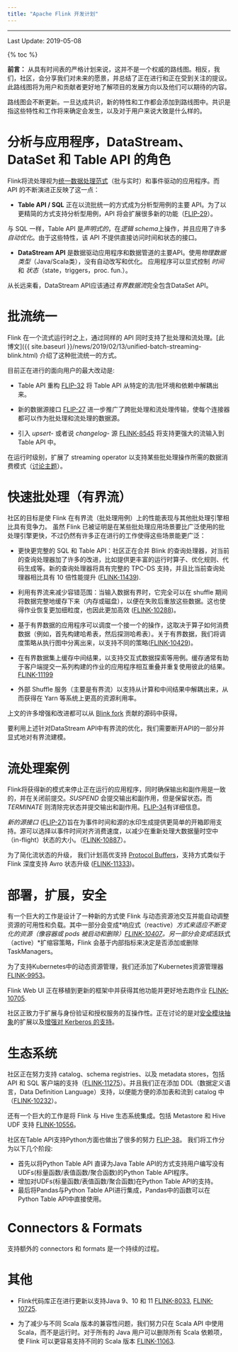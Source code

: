 ```yaml
---
title: "Apache Flink 开发计划"
---
```

<!--
Licensed to the Apache Software Foundation (ASF) under one
or more contributor license agreements.  See the NOTICE file
distributed with this work for additional information
regarding copyright ownership.  The ASF licenses this file
to you under the Apache License, Version 2.0 (the
"License"); you may not use this file except in compliance
with the License.  You may obtain a copy of the License at

  http://www.apache.org/licenses/LICENSE-2.0

Unless required by applicable law or agreed to in writing,
software distributed under the License is distributed on an
"AS IS" BASIS, WITHOUT WARRANTIES OR CONDITIONS OF ANY
KIND, either express or implied.  See the License for the
specific language governing permissions and limitations
under the License.
-->

<hr />

Last Update: 2019-05-08

{% toc %}

**前言：** 从具有时间表的严格计划来说，这并不是一个权威的路线图。相反，我们，社区，会分享我们对未来的愿景，并总结了正在进行和正在受到关注的提议。此路线图将为用户和贡献者更好地了解项目的发展方向以及他们可以期待的内容。

路线图会不断更新。一旦达成共识，新的特性和工作都会添加到路线图中。共识是指这些特性和工作将来确定会发生，以及对于用户来说大致是什么样的。

# 分析与应用程序，DataStream、DataSet 和 Table API 的角色

Flink将流处理视为[统一数据处理范式]({{site.baseurl}}/zh/flink-architecture.html)（批与实时）和事件驱动的应用程序。而 API 的不断演进正反映了这一点：

-  **Table API / SQL** 正在以流批统一的方式成为分析型用例的主要 API。为了以更精简的方式支持分析型用例，API 将会扩展很多新的功能（[FLIP-29](https://cwiki.apache.org/confluence/pages/viewpage.action?pageId=97552739)）。

与 SQL 一样，Table API 是*声明式的*，在*逻辑 schema*上操作，并且应用了许多*自动优化*。由于这些特性，该 API 不提供直接访问时间和状态的接口。

 - **DataStream API** 是数据驱动应用程序和数据管道的主要API。使用*物理数据类型*（Java/Scala类），没有自动改写和优化。
  应用程序可以显式控制 *时间* 和 *状态*（state，triggers，proc. fun.）。  

从长远来看，DataStream API应该通过*有界数据流*完全包含DataSet API。
    
# 批流统一

Flink 在一个流式运行时之上，通过同样的 API 同时支持了批处理和流处理。[此博文]({{ site.baseurl }}/news/2019/02/13/unified-batch-streaming-blink.html) 介绍了这种批流统一的方式。


目前正在进行的面向用户的最大改动是:

- Table API 重构 [FLIP-32](https://cwiki.apache.org/confluence/display/FLINK/FLIP-32%3A+Restructure+flink-table+for+future+contributions) 将 Table API 从特定的流/批环境和依赖中解耦出来。

- 新的数据源接口 [FLIP-27](https://cwiki.apache.org/confluence/display/FLINK/FLIP-27%3A+Refactor+Source+Interface) 进一步推广了跨批处理和流处理传输，使每个连接器都可以作为批处理和流处理的数据源。

- 引入 *upsert-* 或者说 *changelog-* 源 [FLINK-8545](https://issues.apache.org/jira/browse/FLINK-8545) 将支持更强大的流输入到 Table API 中。


在运行时级别，扩展了 streaming operator 以支持某些批处理操作所需的数据消费模式（[讨论主题](https://lists.apache.org/thread.html/cb1633d10d17b0c639c3d59b2283e9e01ecda3e54ba860073c124878@%3Cdev.flink.apache.org%3E)）。

# 快速批处理（有界流）

社区的目标是使 Flink 在有界流（批处理用例）上的性能表现与其他批处理引擎相比具有竞争力。 虽然 Flink 已被证明是在某些批处理应用场景要比广泛使用的批处理引擎更快，不过仍然有许多正在进行的工作使得这些场景能更广泛：

- 更快更完整的 SQL 和 Table API：社区正在合并 Blink 的查询处理器，对当前的查询处理器加了许多的改进，比如提供更丰富的运行时算子、优化规则、代码生成等。新的查询处理器将具有完整的 TPC-DS 支持，并且比当前查询处理器相比具有 10 倍性能提升 ([FLINK-11439](https://issues.apache.org/jira/browse/FLINK-11439)).

- 利用有界流来减少容错范围：当输入数据有界时，它完全可以在 shuffle 期间将数据完整地缓存下来（内存或磁盘），以便在失败后重放这些数据。这也使得作业恢复更加细粒度，也因此更加高效 ([FLINK-10288](https://issues.apache.org/jira/browse/FLINK-10288))。

- 基于有界数据的应用程序可以调度一个接一个的操作，这取决于算子如何消费数据（例如，首先构建哈希表，然后探测哈希表）。关于有界数据，我们将调度策略从执行图中分离出来，以支持不同的策略([FLINK-10429](https://issues.apache.org/jira/browse/FLINK-10429))。

- 在有界数据集上缓存中间结果，以支持交互式数据探索等用例。缓存通常有助于客户端提交一系列构建的作业的应用程序相互重叠并重复使用彼此的结果。[FLINK-11199](https://issues.apache.org/jira/browse/FLINK-11199)

- 外部 Shuffle 服务（主要是有界流）以支持从计算和中间结果中解耦出来，从而获得在 Yarn 等系统上更高的资源利用率。

上文的许多增强和改进都可以从 [Blink fork](https://github.com/apache/flink/tree/blink) 贡献的源码中获得。

要利用上述针对DataStream API中有界流的优化，我们需要断开API的一部分并显式地对有界流建模。

# 流处理案例
  
Flink将获得新的模式来停止正在运行的应用程序，同时确保输出和副作用是一致的，并在关闭前提交。*SUSPEND* 会提交输出和副作用，但是保留状态。而 *TERMINATE* 则清除完状态并提交输出和副作用。[FLIP-34](https://cwiki.apache.org/confluence/pages/viewpage.action?pageId=103090212)有详细信息。

*新的源接口* ([FLIP-27](https://cwiki.apache.org/confluence/display/FLINK/FLIP-27%3A+Refactor+Source+Interface))旨在为事件时间和源的水印生成提供更简单的开箱即用支持。源可以选择以事件时间对齐消费速度，以减少在重新处理大数据量时空中（in-flight）状态的大小。（[FLINK-10887](https://issues.apache.org/jira/browse/FLINK-10886)）。

为了简化流状态的升级， 我们计划高优支持 [Protocol Buffers](https://developers.google.com/protocol-buffers/)，支持方式类似于 Flink 深度支持 Avro 状态升级 ([FLINK-11333](https://issues.apache.org/jira/browse/FLINK-11333))。

# 部署，扩展，安全

有一个巨大的工作是设计了一种新的方式使 Flink 与动态资源池交互并能自动调整资源的可用性和负载。其中一部分会变成*响应式（reactive）*方式来适应不断变化的资源（像容器或 pods 被启动和删除）[FLINK-10407](https://issues.apache.org/jira/browse/FLINK-10407)。另一部分会变成*活跃式（active）*扩缩容策略，Flink 会基于内部指标来决定是否添加或删除 TaskManagers。

为了支持Kubernetes中的动态资源管理，我们还添加了Kubernetes资源管理器[FLINK-9953](https://issues.apache.org/jira/browse/FLINK-9953)。

Flink Web UI 正在移植到更新的框架中并获得其他功能并更好地去跑作业 [FLINK-10705](https://issues.apache.org/jira/browse/FLINK-10705).

社区正致力于扩展与身份验证和授权服务的互操作性。正在讨论的是对[安全模块抽象](http://apache-flink-mailing-list-archive.1008284.n3.nabble.com/DISCUSS-Flink-security-improvements-td21068.html)的扩展以及[增强对 Kerberos 的支持](http://apache-flink-mailing-list-archive.1008284.n3.nabble.com/DISCUSS-Flink-Kerberos-Improvement-td25983.html)。


# 生态系统

社区正在努力支持 catalog、schema registries、以及 metadata stores，包括 API 和 SQL 客户端的支持（[FLINK-11275](https://issues.apache.org/jira/browse/FLINK-11275)）。并且我们正在添加 DDL（数据定义语言，Data Definition Language）支持，以便能方便的添加表和流到 catalog 中（[FLINK-10232](https://issues.apache.org/jira/browse/FLINK-10232)）。

还有一个巨大的工作是将 Flink 与 Hive 生态系统集成。包括 Metastore 和 Hive UDF 支持 [FLINK-10556](https://issues.apache.org/jira/browse/FLINK-10556)。

社区在Table API支持Python方面也做出了很多的努力 [FLIP-38](https://cwiki.apache.org/confluence/display/FLINK/FLIP-38%3A+Python+Table+API)。
我们将工作分为以下几个阶段:

- 首先以将Python Table API 直译为Java Table API的方式支持用户编写没有UDFs(标量函数/表值函数/聚合函数)的Python Table API程序。
- 增加对UDFs(标量函数/表值函数/聚合函数)在Python Table API的支持。
- 最后将Pandas与Python Table API进行集成，Pandas中的函数可以在Python Table API中直接使用。

# Connectors & Formats

支持额外的 connectors 和 formats 是一个持续的过程。

# 其他

  - Flink代码库正在进行更新以支持Java 9、10 和 11
    [FLINK-8033](https://issues.apache.org/jira/browse/FLINK-8033),
    [FLINK-10725](https://issues.apache.org/jira/browse/FLINK-10725).

  - 为了减少与不同 Scala 版本的兼容性问题，我们努力只在 Scala API 中使用 Scala，而不是运行时。对于所有的 Java 用户可以删除所有 Scala 依赖项，使 Flink 可以更容易支持不同的 Scala 版本
    [FLINK-11063](https://issues.apache.org/jira/browse/FLINK-11063).

